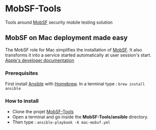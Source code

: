 # MobSF-Tools
Tools around [MobSF](https://github.com/MobSF/Mobile-Security-Framework-MobSF) security mobile testing solution

## MobSF on Mac deployment made easy
The MobSF role for Mac simplifies the installation of [MobSF](https://github.com/MobSF/Mobile-Security-Framework-MobSF).
It also transforms it into a service started automatically at user session's start. [Apple's developer documentation](https://developer.apple.com/library/archive/documentation/MacOSX/Conceptual/BPSystemStartup/Chapters/CreatingLaunchdJobs.html)

### Prerequisites
First install [Ansible]([MobSF](https://github.com/MobSF/Mobile-Security-Framework-MobSF)) with [Homebrew](https://brew.sh/index_fr). In a terminal type :
`brew install ansible`

### How to install
- Clone the projet [MobSF-Tools](https://github.com/phoenixadb/MobSF-Tools)
- Open a terminal and go inside the **MobSF-Tools/ansible** directory.
- Then type :
`ansible-playbook -K mac-mobsf.yml`
